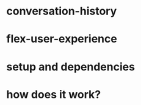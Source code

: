 # conversation-history



# flex-user-experience



# setup and dependencies



# how does it work?

